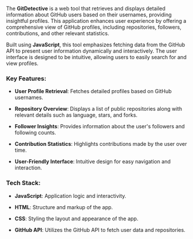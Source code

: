 The **GitDetective** is a web tool that retrieves and displays detailed information about GitHub users based on their usernames, providing insightful profiles. This application enhances user experience by offering a comprehensive view of GitHub profiles, including repositories, followers, contributions, and other relevant statistics.

Built using **JavaScript**, this tool emphasizes fetching data from the GitHub API to present user information dynamically and interactively. The user interface is designed to be intuitive, allowing users to easily search for and view profiles.

### Key Features:

- **User Profile Retrieval**: Fetches detailed profiles based on GitHub usernames.
  
- **Repository Overview**: Displays a list of public repositories along with relevant details such as language, stars, and forks.
  
- **Follower Insights**: Provides information about the user's followers and following counts.
  
- **Contribution Statistics**: Highlights contributions made by the user over time.
  
- **User-Friendly Interface**: Intuitive design for easy navigation and interaction.
  

### Tech Stack:

- **JavaScript**: Application logic and interactivity.
  
- **HTML**: Structure and markup of the app.
  
- **CSS**: Styling the layout and appearance of the app.
  
- **GitHub API**: Utilizes the GitHub API to fetch user data and repositories.
